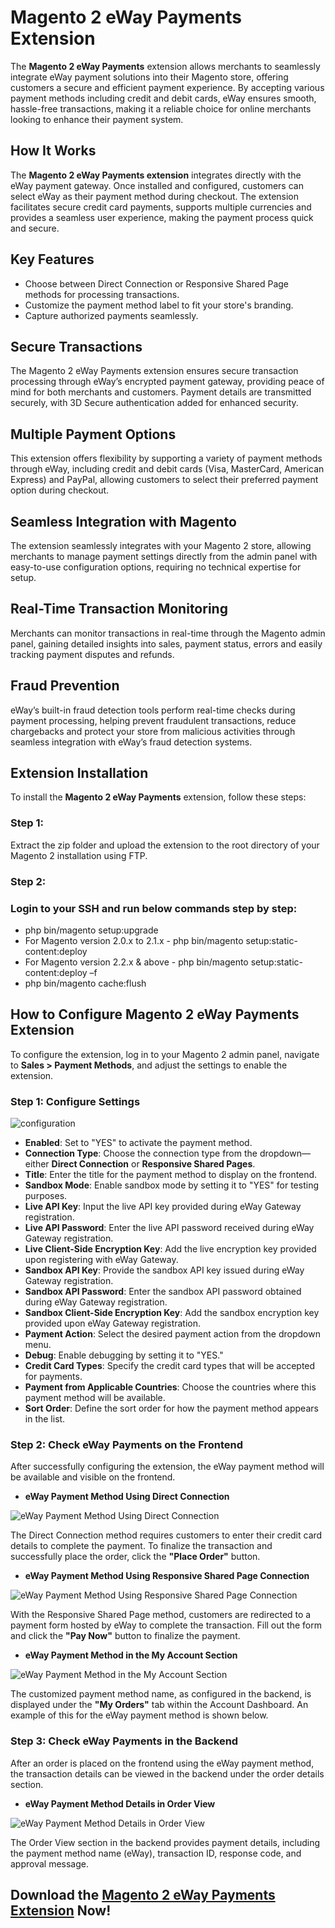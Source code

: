 # **Magento 2 eWay Payments Extension**

The **Magento 2 eWay Payments** extension allows merchants to seamlessly integrate eWay payment solutions into their Magento store, offering customers a secure and efficient payment experience. By accepting various payment methods including credit and debit cards, eWay ensures smooth, hassle-free transactions, making it a reliable choice for online merchants looking to enhance their payment system.

## **How It Works**

The **Magento 2 eWay Payments extension** integrates directly with the eWay payment gateway. Once installed and configured, customers can select eWay as their payment method during checkout. The extension facilitates secure credit card payments, supports multiple currencies and provides a seamless user experience, making the payment process quick and secure.

## **Key Features**

* Choose between Direct Connection or Responsive Shared Page methods for processing transactions.  
* Customize the payment method label to fit your store's branding.  
* Capture authorized payments seamlessly.

## **Secure Transactions**

The Magento 2 eWay Payments extension ensures secure transaction processing through eWay’s encrypted payment gateway, providing peace of mind for both merchants and customers. Payment details are transmitted securely, with 3D Secure authentication added for enhanced security.

## **Multiple Payment Options**

This extension offers flexibility by supporting a variety of payment methods through eWay, including credit and debit cards (Visa, MasterCard, American Express) and PayPal, allowing customers to select their preferred payment option during checkout.

## **Seamless Integration with Magento**

The extension seamlessly integrates with your Magento 2 store, allowing merchants to manage payment settings directly from the admin panel with easy-to-use configuration options, requiring no technical expertise for setup.

## **Real-Time Transaction Monitoring**

Merchants can monitor transactions in real-time through the Magento admin panel, gaining detailed insights into sales, payment status, errors and easily tracking payment disputes and refunds.

## **Fraud Prevention**

eWay’s built-in fraud detection tools perform real-time checks during payment processing, helping prevent fraudulent transactions, reduce chargebacks and protect your store from malicious activities through seamless integration with eWay’s fraud detection systems.

## **Extension Installation**

To install the **Magento 2 eWay Payments** extension, follow these steps:

### **Step 1:**

Extract the zip folder and upload the extension to the root directory of your Magento 2 installation using FTP.

### **Step 2:**

### Login to your SSH and run below commands step by step:

* php bin/magento setup:upgrade  
* For Magento version 2.0.x to 2.1.x \- php bin/magento setup:static-content:deploy  
* For Magento version 2.2.x & above \- php bin/magento setup:static-content:deploy –f  
* php bin/magento cache:flush

## **How to Configure Magento 2 eWay Payments Extension**

To configure the extension, log in to your Magento 2 admin panel, navigate to **Sales \> Payment Methods**, and adjust the settings to enable the extension.

### **Step 1: Configure Settings**

![configuration](https://github.com/user-attachments/assets/ebce9682-27a8-46d7-894a-7f57145d15ee)

* **Enabled**: Set to "YES" to activate the payment method.  
* **Connection Type**: Choose the connection type from the dropdown—either **Direct Connection** or **Responsive Shared Pages**.  
* **Title**: Enter the title for the payment method to display on the frontend.  
* **Sandbox Mode**: Enable sandbox mode by setting it to "YES" for testing purposes.  
* **Live API Key**: Input the live API key provided during eWay Gateway registration.  
* **Live API Password**: Enter the live API password received during eWay Gateway registration.  
* **Live Client-Side Encryption Key**: Add the live encryption key provided upon registering with eWay Gateway.  
* **Sandbox API Key**: Provide the sandbox API key issued during eWay Gateway registration.  
* **Sandbox API Password**: Enter the sandbox API password obtained during eWay Gateway registration.  
* **Sandbox Client-Side Encryption Key**: Add the sandbox encryption key provided upon eWay Gateway registration.  
* **Payment Action**: Select the desired payment action from the dropdown menu.  
* **Debug**: Enable debugging by setting it to "YES."  
* **Credit Card Types**: Specify the credit card types that will be accepted for payments.  
* **Payment from Applicable Countries**: Choose the countries where this payment method will be available.  
* **Sort Order**: Define the sort order for how the payment method appears in the list.

### **Step 2: Check eWay Payments on the Frontend**

After successfully configuring the extension, the eWay payment method will be available and visible on the frontend.

* **eWay Payment Method Using Direct Connection**

![eWay Payment Method Using Direct Connection](https://github.com/user-attachments/assets/12af6578-230a-44e1-bb51-9ee46f17be93)

The Direct Connection method requires customers to enter their credit card details to complete the payment. To finalize the transaction and successfully place the order, click the **"Place Order"** button.

* **eWay Payment Method Using Responsive Shared Page Connection**

![eWay Payment Method Using Responsive Shared Page Connection](https://github.com/user-attachments/assets/c936292f-397d-4633-9bf2-1fe3d1c88998)

With the Responsive Shared Page method, customers are redirected to a payment form hosted by eWay to complete the transaction. Fill out the form and click the **"Pay Now"** button to finalize the payment.

* **eWay Payment Method in the My Account Section**

![eWay Payment Method in the My Account Section](https://github.com/user-attachments/assets/1e91a5c2-3ecb-47da-bc7a-8b7a4ade6a72)

The customized payment method name, as configured in the backend, is displayed under the **"My Orders"** tab within the Account Dashboard. An example of this for the eWay payment method is shown below.

### **Step 3: Check eWay Payments in the Backend**

After an order is placed on the frontend using the eWay payment method, the transaction details can be viewed in the backend under the order details section.

* **eWay Payment Method Details in Order View**

![eWay Payment Method Details in Order View](https://github.com/user-attachments/assets/d26da14b-dcea-4412-963b-f7f2310520f8)

The Order View section in the backend provides payment details, including the payment method name (eWay), transaction ID, response code, and approval message.

## Download the [Magento 2 eWay Payments Extension](https://meetanshi.com/magento-2-eway-payments.html) Now\!
